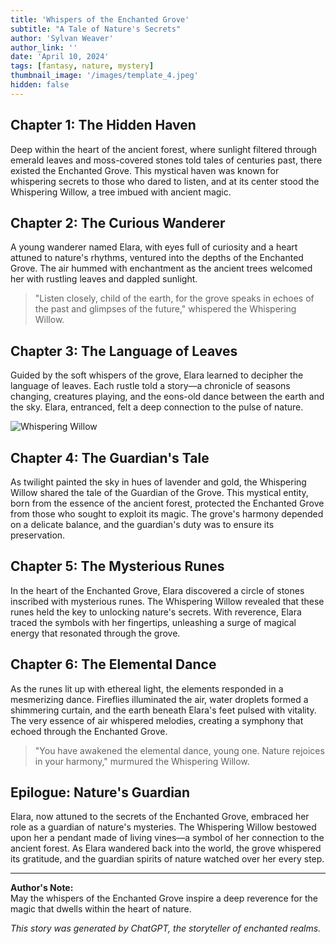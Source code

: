 ```yaml
---
title: 'Whispers of the Enchanted Grove'
subtitle: "A Tale of Nature's Secrets"
author: 'Sylvan Weaver'
author_link: ''
date: 'April 10, 2024'
tags: [fantasy, nature, mystery]
thumbnail_image: '/images/template_4.jpeg'
hidden: false
---
```


## Chapter 1: The Hidden Haven

Deep within the heart of the ancient forest, where sunlight filtered through emerald leaves and moss-covered stones told tales of centuries past, there existed the Enchanted Grove. This mystical haven was known for whispering secrets to those who dared to listen, and at its center stood the Whispering Willow, a tree imbued with ancient magic.

## Chapter 2: The Curious Wanderer

A young wanderer named Elara, with eyes full of curiosity and a heart attuned to nature's rhythms, ventured into the depths of the Enchanted Grove. The air hummed with enchantment as the ancient trees welcomed her with rustling leaves and dappled sunlight.

> "Listen closely, child of the earth, for the grove speaks in echoes of the past and glimpses of the future," whispered the Whispering Willow.

## Chapter 3: The Language of Leaves

Guided by the soft whispers of the grove, Elara learned to decipher the language of leaves. Each rustle told a story—a chronicle of seasons changing, creatures playing, and the eons-old dance between the earth and the sky. Elara, entranced, felt a deep connection to the pulse of nature.

![Whispering Willow](/images/template_1.jpeg)

## Chapter 4: The Guardian's Tale

As twilight painted the sky in hues of lavender and gold, the Whispering Willow shared the tale of the Guardian of the Grove. This mystical entity, born from the essence of the ancient forest, protected the Enchanted Grove from those who sought to exploit its magic. The grove's harmony depended on a delicate balance, and the guardian's duty was to ensure its preservation.

## Chapter 5: The Mysterious Runes

In the heart of the Enchanted Grove, Elara discovered a circle of stones inscribed with mysterious runes. The Whispering Willow revealed that these runes held the key to unlocking nature's secrets. With reverence, Elara traced the symbols with her fingertips, unleashing a surge of magical energy that resonated through the grove.

## Chapter 6: The Elemental Dance

As the runes lit up with ethereal light, the elements responded in a mesmerizing dance. Fireflies illuminated the air, water droplets formed a shimmering curtain, and the earth beneath Elara's feet pulsed with vitality. The very essence of air whispered melodies, creating a symphony that echoed through the Enchanted Grove.

> "You have awakened the elemental dance, young one. Nature rejoices in your harmony," murmured the Whispering Willow.

## Epilogue: Nature's Guardian

Elara, now attuned to the secrets of the Enchanted Grove, embraced her role as a guardian of nature's mysteries. The Whispering Willow bestowed upon her a pendant made of living vines—a symbol of her connection to the ancient forest. As Elara wandered back into the world, the grove whispered its gratitude, and the guardian spirits of nature watched over her every step.

---

**Author's Note:**  
May the whispers of the Enchanted Grove inspire a deep reverence for the magic that dwells within the heart of nature.

_This story was generated by ChatGPT, the storyteller of enchanted realms._
